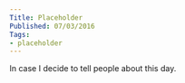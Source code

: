 ```yaml
---
Title: Placeholder
Published: 07/03/2016
Tags:
- placeholder
---
```


In case I decide to tell people about this day.
